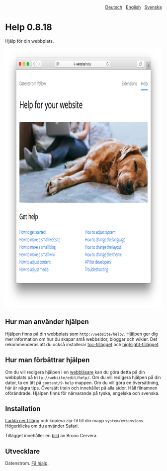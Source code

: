 <p align="right"><a href="README-de.md">Deutsch</a> &nbsp; <a href="README.md">English</a> &nbsp; <a href="README-sv.md">Svenska</a></p>

Help 0.8.18
===========
Hjälp för din webbplats.

<p align="center"><img src="help-screenshot.png?raw=true" width="795" height="836" alt="Skärmdump"></p>

## Hur man använder hjälpen

Hjälpen finns på din webbplats som `http://website/help/`. Hjälpen ger dig mer information om hur du skapar små webbsidor, bloggar och wikier. Det rekommenderas att du också installerar [toc-tillägget](https://github.com/datenstrom/yellow-extensions/tree/master/source/toc) och [highlight-tillägget](https://github.com/datenstrom/yellow-extensions/tree/master/source/highlight). 

## Hur man förbättrar hjälpen

Om du vill redigera hjälpen i en [webbläsare](https://github.com/datenstrom/yellow-extensions/tree/master/source/edit) kan du göra detta på din webbplats på `http://website/edit/help/`. Om du vill redigera hjälpen på din dator, ta en titt på `content/9-help` mappen. Om du vill göra en översättning, här är några tips. Översätt titeln och innehållet på alla sidor. Håll filnamnen oförändrade. Hjälpen finns för närvarande på tyska, engelska och svenska.

## Installation

[Ladda ner tillägg](https://github.com/datenstrom/yellow-extensions/raw/master/zip/help.zip) och kopiera zip-fil till din mapp `system/extensions`. Högerklicka om du använder Safari.

Tillägget innehåller en [bild](https://unsplash.com/photos/azsk_6IMT3I) av Bruno Cervera.

## Utvecklare

Datenstrom. [Få hjälp](https://datenstrom.se/sv/yellow/help/).
